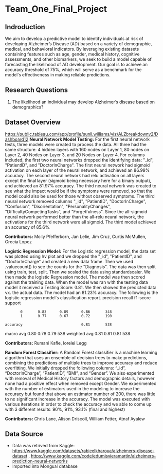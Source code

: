 # Team_One_Final_Project
## Indroduction 
We aim to develop a predictive model to identify individuals at risk of developing Alzheimer’s Disease (AD) based on a variety of demographic, medical, and behavioral indicators. By leveraging existing datasets containing features such as age, gender, medical history, cognitive assessments, and other biomarkers, we seek to build a model capable of forecasting the likelihood of AD development. Our goal is to achieve an accuracy threshold of 75%, which will serve as a benchmark for the model's effectiveness in making reliable predictions.
## Research Questions
1. The likelihood an individual may develop Alzheimer’s disease based on demographics?

## Dataset Overview
https://public.tableau.com/app/profile/sunil.williams/viz/ALZbreakdownv2/Dashboard12
**Neural Network Model Testing:**
For the first neural network tests, three models were created to process the data. All three had the same structure: 4 hidden layers with 160 nodes on Layer 1, 80 nodes on Layer 2, 40 Nodes on Layer 3, and 20 Nodes on Layer 4.
For columns included, the first two neural networks dropped the identifying data: "_id", "PatientID", and "DoctorInCharge". The first neural network had sigmoid activation on each layer of the neural network, and achieved an 86.99% accuracy. The second neural network had relu activation on all layers except the final layer (sigmoid being necessary here for a binary output), and achieved an 81.97% accuracy.
The third neural network was created to see what the impact would be if the symptoms were removed, so that the model could also be used for those without observed symptoms. The third neural network removed columns "_id", "PatientID", "DoctorInCharge", "Confusion", "Disorientation", "PersonalityChanges", "DifficultyCompetingTasks", and "Forgetfulness". Since the all-sigmoid neural network performed better than the all-relu neural network, the activations for the third network were all sigmoid. The third model achieved an accuracy of 85.6%.
  
  **Contributors:** Molly Pfefferkorn, Jan Lelie, Jim Cruz, Curtis McMullen, Grecia Lopez

**Logistic Regression Model:**
For the Logistic regression model, the data set was plotted using hv plot and we dropped the "_id", "PatientID", and "DoctorInCharge" and created a new data frame. Then we used .valuecount() to see the counts for the "Diagnosis". The data was then split using train, test, split. Then we scaled the data using standardscaler. We then made the logistic Regression model. The model was then scored against the training data. When the model was ran with the testing data model it received a Testing Score: 0.81. We then showed the predicted data vx. the actual data. The model had an 81.23% accuracy.  The following is the logistic regression model's classification report.
                  precision    recall  f1-score   support

           0       0.83      0.89      0.86       348
           1       0.77      0.67      0.72       190

    accuracy                           0.81       538
   macro avg       0.80      0.78      0.79       538
weighted avg       0.81      0.81      0.81       538

 **Contributors:** Rumani Kafle, lorelei Legg

**Random Forest Classifier:**
A Random Forest classifier is a machine learning algorithm that uses an ensemble of decision trees to make predictions, combining the predictions of multiple trees to improve accuracy and reduce overfitting. 
We initially dropped the following columns: “_id”, “DoctorInCharge”, “PatientID”, “BMI”, and “Gender”. 
We also experimented with removal of Medical History factors and demographic details, however none had a positive effect when removed except Gender.
We experimented with the number of estimators used in the modeling to increase the accuracy but found that above an estimator number of 200, there was little to no significant increase in the accuracy.
The model was executed with various iterations in order to check the  accuracy and we able to come up with 3 different results:
90%, 91%, 93.1% (final and highest)
 
 **Contributors:** Chris Lane, Alison Driscoll, William Fetter, Atnaf Ayalew


## Data Source 
- Data was retrived from Kaggle: https://www.kaggle.com/datasets/rabieelkharoua/alzheimers-disease-dataset , https://www.kaggle.com/code/edumisvieramartin/alzheimers-prediction-neural-networks
- Imported into Mongual database
